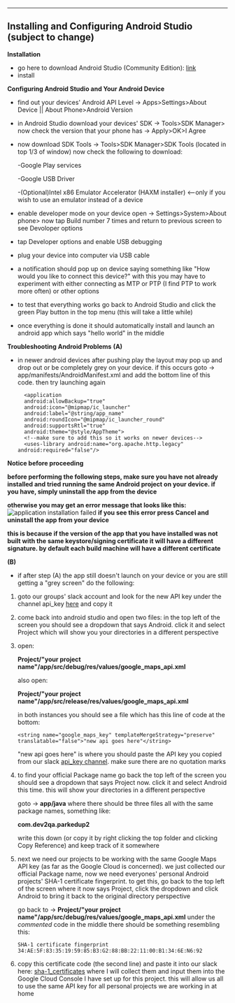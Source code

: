 ----
## Installing and Configuring Android Studio (subject to change)

**Installation**

* go here to download Android Studio (Community Edition): [link](https://www.google.com/aclk?sa=l&ai=DChcSEwi2j4nh9ozgAhUKpmkKHfvHAiwYABABGgJpcQ&sig=AOD64_2um9lDNXWWCtyXn8cTdQnVuzk2NA&adurl=&q=&ved=2ahUKEwjk-YPh9ozgAhXn64MKHQXeBkYQqyQoAHoECAQQBA)
* install

**Configuring Android Studio and Your Android Device**
* find out your devices' Android API Level -> Apps>Settings>About Device || About Phone>Android Version
* in Android Studio download your devices' SDK -> Tools>SDK Manager> now check the version that your phone has -> Apply>OK>I Agree
* now download SDK Tools -> Tools>SDK Manager>SDK Tools (located in top 1/3 of window)
  now check the following to download:
  
  -Google Play services
  
  -Google USB Driver
  
  -(Optional)Intel x86 Emulator Accelerator (HAXM installer) <--only if you wish to use an emulator instead of a device
  
* enable developer mode on your device open -> Settings>System>About phone> now tap Build number 7 times and return to previous screen
  to see Devoloper options
* tap Developer options and enable USB debugging
* plug your device into computer via USB cable
* a notification should pop up on device saying something like "How would you like to connect this device?"
  with this you may have to experiment with either connecting as MTP or PTP (I find PTP to work more often) or other options
* to test that everything works go back to Android Studio and click the green Play button in the top menu (this will take a little while)
* once everything is done it should automatically install and launch an android app which says "hello world" in the middle
  
**Troubleshooting Android Problems**
**(A)**

* in newer android devices after pushing play the layout may pop up and drop out or be completely grey on your device. if this occurs goto -> app/manifests/AndroidManifest.xml and add the bottom line of this code. then try launching again

        <application
        android:allowBackup="true"
        android:icon="@mipmap/ic_launcher"
        android:label="@string/app_name"
        android:roundIcon="@mipmap/ic_launcher_round"
        android:supportsRtl="true"
        android:theme="@style/AppTheme">
        <!--make sure to add this so it works on newer devices-->
        <uses-library android:name="org.apache.http.legacy" android:required="false"/>
        
**Notice before proceeding**

   **before performing the following steps, make sure you have not already installed and tried running the same Android        project on your device. if you have, simply uninstall the app from the device**

**otherwise you may get an error message that looks like this:**
![application installation failed](https://user-images.githubusercontent.com/15261678/52171260-d60e9b00-2727-11e9-8b8c-769ad35837fc.png)
**if you see this error press Cancel and uninstall the app from your device**

**this is because if the version of the app that you have installed was not built with the same keystore/signing certificate it will have a different signature. by default each build machine will have a different certificate**

**(B)**
* if after step (A) the app still doesn't launch on your device or you are still getting a "grey screen" do the following:
1. goto our groups' slack account and look for the new API key under the channel api_key [here](https://sudoa.slack.com/messages/CFVVAEBS5/) and copy it
2. come back into android studio and open two files:
   in the top left of the screen you should see a dropdown that says Android. click it and select Project which will show you 
   your directories in a different perspective
3. open: 

     **Project/"your project name"/app/src/debug/res/values/google_maps_api.xml**

     also open:
   
     **Project/"your project name"/app/src/release/res/values/google_maps_api.xml**
   
     in both instances you should see a file which has this line of code at the bottom:
   
       <string name="google_maps_key" templateMergeStrategy="preserve" translatable="false">"new api goes here"</string>
   
   "new api goes here" is where you should paste the API key you copied from our slack [api_key channel](https://sudoa.slack.com/messages/CFVVAEBS5/). make sure there are no quotation marks

4. to find your official Package name go back the top left of the screen you should see a dropdown that says Project now. click it and select Android this time. this will show your directories in a different perspective 

     goto -> **app/java** where there should be three files all with the same package names, something like:
     
    **com.dev2qa.parkedup2**
    
     write this down (or copy it by right clicking the top folder and clicking Copy Reference) and keep track of it somewhere

5. next we need our projects to be working with the same Google Maps API key (as far as the Google Cloud is concerned). we just collected our official Package name, now we need everyones' personal Android projects' SHA-1 certificate fingerprint. to get this, go back to the top left of the screen where it now says Project, click the dropdown and click Android to bring it back to the original directory perspective

     go back to -> **Project/"your project name"/app/src/debug/res/values/google_maps_api.xml**
     under the *commented* code in the middle there should be something resembling this:

       SHA-1 certificate fingerprint
       34:AE:5F:83:35:19:59:85:B3:G2:88:BB:22:11:00:B1:34:6E:N6:92

5. copy this certificate code (the second line) and paste it into our slack here: [sha-1_certificates](https://sudoa.slack.com/messages/CFWD44V7W/) where I will collect them and input them into the Google Cloud Console I have set up for this project. this will allow us all to use the same API key for all personal projects we are working in at home
